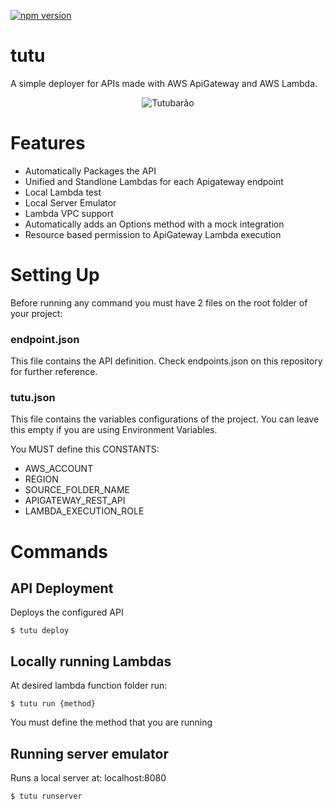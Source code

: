 [![npm version](https://badge.fury.io/js/tutu.svg)](https://badge.fury.io/js/tutu)

# tutu
A simple deployer for APIs made with AWS ApiGateway and AWS Lambda.

<p align="center">
  <img src="http://vignette4.wikia.nocookie.net/chroniclesofillusion/images/d/d1/Jabberjaw.png/revision/latest?cb=20150118193143s" alt="Tutubarão"/>
</p>

# Features
* Automatically Packages the API
* Unified and Standlone Lambdas for each Apigateway endpoint
* Local Lambda test
* Local Server Emulator
* Lambda VPC support
* Automatically adds an Options method with a mock integration
* Resource based permission to ApiGateway Lambda execution

# Setting Up
Before running any command you must have 2 files on the root folder of your project:

### endpoint.json
This file contains the API definition. Check endpoints.json on this repository for further reference.

### tutu.json
This file contains the variables configurations of the project. You can leave this empty if you are using Environment Variables.

You MUST define this CONSTANTS:
* AWS_ACCOUNT
* REGION
* SOURCE_FOLDER_NAME
* APIGATEWAY_REST_API
* LAMBDA_EXECUTION_ROLE

# Commands
## API Deployment
Deploys the configured API
```
$ tutu deploy
```
## Locally running Lambdas
At desired lambda function folder run:
```
$ tutu run {method}
```
You must define the method that you are running
## Running server emulator
Runs a local server at: localhost:8080
```
$ tutu runserver
```
